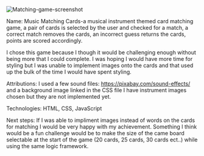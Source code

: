 ![Matching-game-screenshot](https://github.com/HoBeauX-VvVvV/matching-game-project/assets/166092446/d0ea78e2-78b0-4c03-9f9c-ddd914e9f4e0)

Name: Music Matching Cards-a musical instrument themed card matching game, a pair of cards is selected by the user and checked for a match, 
a correct match removes the cards, an incorrect guess returns the cards, points are scored accordingly.

I chose this game because I though it would be challenging enough without being more that I could complete. 
I was hoping I would have more time for styling but I was unable to implement 
images onto the cards and that used up the bulk of the time I would have spent styling.

Attributions:
I used a few sound files: https://pixabay.com/sound-effects/
and a background image linked in the CSS file
I have instrument images chosen but they are not implemented yet.

Technologies: HTML, CSS, JavaScript

Next steps: If I was able to impliment images instead of words on the cards for matching I would be very happy with my achievement. 
Something I think would be a fun challenge would be to make the size of the came board selectable 
at the start of the game (20 cards, 25 cards, 30 cards ect..) while using the same logic framework.
